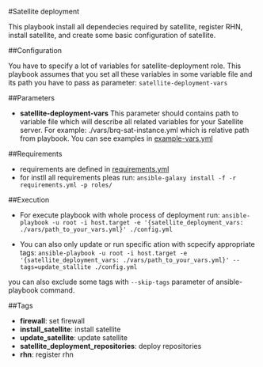 #Satellite deployment

This playbook install all dependecies required by satellite, register RHN,
install satellite, and create some basic configuration of satellite.

##Configuration

You have to specify a lot of variables for satellite-deployment role.
This playbook assumes that you set all these variables in some variable file
and its path you have to pass as parameter: ``satellite-deployment-vars``

##Parameters

- **satellite-deployment-vars**
    This parameter should contains path to variable file which will describe
    all related variables for your Satellite server.
    For example: ./vars/brq-sat-instance.yml which is relative path from
    playbook.
    You can see examples in [example-vars.yml](./vars/example-vars.yml)


##Requirements

- requirements are defined in [requirements.yml](./requirements.yml)
- for instll all requirements pleas run:
``ansible-galaxy install -f -r requirements.yml -p roles/``

##Execution

- For execute playbook with whole process of deployment run:
  ``ansible-playbook -u root -i host.target -e
  '{satellite_deployment_vars: ./vars/path_to_your_vars.yml}' ./config.yml``

- You can also only update or run specific ation with scpecify appropriate
  tags:
``ansible-playbook -u root -i host.target -e
  '{satellite_deployment_vars: ./vars/path_to_your_vars.yml}'
  --tags=update_stallite ./config.yml``

you can also exclude some tags with ``--skip-tags`` parameter of
ansible-playbook command.

##Tags

- **firewall**: set firewall
- **install_satellite**: install satellite
- **update_satellite**: update satellite
- **satellite_deployment_repositories**: deploy repositories
- **rhn**: register rhn
